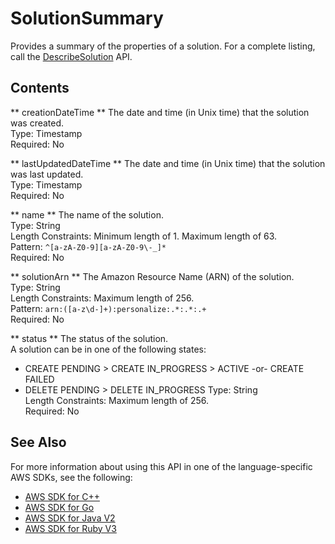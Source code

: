 # SolutionSummary<a name="API_SolutionSummary"></a>

Provides a summary of the properties of a solution\. For a complete listing, call the [DescribeSolution](API_DescribeSolution.md) API\.

## Contents<a name="API_SolutionSummary_Contents"></a>

 ** creationDateTime **   <a name="personalize-Type-SolutionSummary-creationDateTime"></a>
The date and time \(in Unix time\) that the solution was created\.  
Type: Timestamp  
Required: No

 ** lastUpdatedDateTime **   <a name="personalize-Type-SolutionSummary-lastUpdatedDateTime"></a>
The date and time \(in Unix time\) that the solution was last updated\.  
Type: Timestamp  
Required: No

 ** name **   <a name="personalize-Type-SolutionSummary-name"></a>
The name of the solution\.  
Type: String  
Length Constraints: Minimum length of 1\. Maximum length of 63\.  
Pattern: `^[a-zA-Z0-9][a-zA-Z0-9\-_]*`   
Required: No

 ** solutionArn **   <a name="personalize-Type-SolutionSummary-solutionArn"></a>
The Amazon Resource Name \(ARN\) of the solution\.  
Type: String  
Length Constraints: Maximum length of 256\.  
Pattern: `arn:([a-z\d-]+):personalize:.*:.*:.+`   
Required: No

 ** status **   <a name="personalize-Type-SolutionSummary-status"></a>
The status of the solution\.  
A solution can be in one of the following states:  
+ CREATE PENDING > CREATE IN\_PROGRESS > ACTIVE \-or\- CREATE FAILED
+ DELETE PENDING > DELETE IN\_PROGRESS
Type: String  
Length Constraints: Maximum length of 256\.  
Required: No

## See Also<a name="API_SolutionSummary_SeeAlso"></a>

For more information about using this API in one of the language\-specific AWS SDKs, see the following:
+  [ AWS SDK for C\+\+](https://docs.aws.amazon.com/goto/SdkForCpp/personalize-2018-05-22/SolutionSummary) 
+  [ AWS SDK for Go](https://docs.aws.amazon.com/goto/SdkForGoV1/personalize-2018-05-22/SolutionSummary) 
+  [ AWS SDK for Java V2](https://docs.aws.amazon.com/goto/SdkForJavaV2/personalize-2018-05-22/SolutionSummary) 
+  [ AWS SDK for Ruby V3](https://docs.aws.amazon.com/goto/SdkForRubyV3/personalize-2018-05-22/SolutionSummary) 